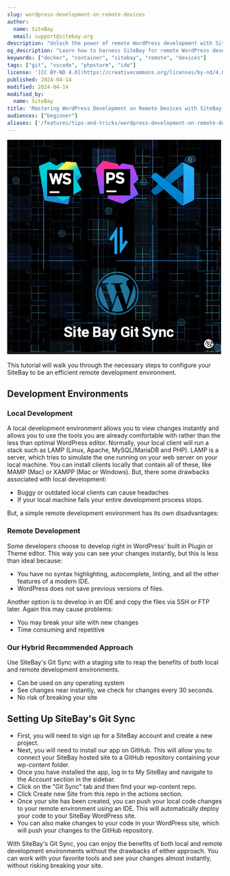 ```yaml
---
slug: wordpress-development-on-remote-devices
author:
  name: SiteBay
  email: support@sitebay.org
description: "Unlock the power of remote WordPress development with SiteBay, utilizing cutting-edge tools for a seamless development experience."
og_description: "Learn how to harness SiteBay for remote WordPress development, using Docker, VS Code, and more for an optimized workflow."
keywords: ["docker", "container", "sitebay", "remote", "devices"]
tags: ["git", "vscode", "phpstorm", "ide"]
license: '[CC BY-ND 4.0](https://creativecommons.org/licenses/by-nd/4.0)'
published: 2024-04-14
modified: 2024-04-14
modified_by:
  name: SiteBay
title: 'Mastering WordPress Development on Remote Devices with SiteBay'
audiences: ["beginner"]
aliases: ['/features/tips-and-tricks/wordpress-development-on-remote-devices','/development/wordpress-development-on-remote-devices']
---
```

![Use a SiteBay for Web Development on Remote Devices](how-to-use-sitebay-git-sync.png "Local WebDev")

This tutorial will walk you through the necessary steps to configure your SiteBay to be an efficient remote development environment.

## Development Environments

### Local Development

A local development environment allows you to view changes instantly and allows you to use the tools you are already comfortable with rather than the less than optimal WordPress editor. 
Normally, your local client will run a stack such as LAMP (Linux, Apache, MySQL/MariaDB and PHP). LAMP is a server, which tries to simulate the one running on your web server on your local machine. You can install clients locally that contain all of these, like MAMP (Mac) or XAMPP (Mac or Windows).
But, there some drawbacks associated with local development:

* Buggy or outdated local clients can cause headaches
* If your local machine fails your entire development process stops.

But, a simple remote development environment has its own disadvantages:

### Remote Development

Some developers choose to develop right in WordPress' built in Plugin or Theme editor. This way you can see your changes instantly, but this is less than ideal because:
* You have no syntax highlighting, autocomplete, linting, and all the other features of a modern IDE.
* WordPress does not save previous versions of files.

Another option is to develop in an IDE and copy the files via SSH or FTP later.
Again this may cause problems:
* You may break your site with new changes
* Time consuming and repetitive

### Our Hybrid Recommended Approach
Use SiteBay's Git Sync with a staging site to reap the benefits of both local and remote development environments.


* Can be used on any operating system
* See changes near instantly, we check for changes every 30 seconds.
* No risk of breaking your site

## Setting Up SiteBay's Git Sync

- First, you will need to sign up for a SiteBay account and create a new project.
- Next, you will need to install our app on GitHub. This will allow you to connect your SiteBay hosted site to a GitHub repository containing your wp-content folder.
- Once you have installed the app, log in to My SiteBay and navigate to the *Account* section in the sidebar.
- Click on the "Git Sync" tab and then find your wp-content repo.
- Click Create new Site from this repo in the actions section.
- Once your site has been created, you can push your local code changes to your remote environment using an IDE. This will automatically deploy your code to your SiteBay WordPress site.
- You can also make changes to your code in your WordPress site, which will push your changes to the GitHub repository.

With SiteBay's Git Sync, you can enjoy the benefits of both local and remote development environments without the drawbacks of either approach. You can work with your favorite tools and see your changes almost instantly, without risking breaking your site.